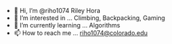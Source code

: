 - 👋 Hi, I’m @riho1074 Riley Hora
- 👀 I’m interested in ... Climbing, Backpacking, Gaming
- 🌱 I’m currently learning ... Algorithms
- 📫 How to reach me ... riho1074@colorado.edu

<!---
riho1074/riho1074 is a ✨ special ✨ repository because its `README.md` (this file) appears on your GitHub profile.
You can click the Preview link to take a look at your changes.
--->

